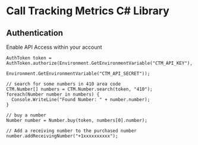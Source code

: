 Call Tracking Metrics C# Library
================================


Authentication
--------------

Enable API Access within your account

    AuthToken token = AuthToken.authorize(Environment.GetEnvironmentVariable("CTM_API_KEY"),
                                          Environment.GetEnvironmentVariable("CTM_API_SECRET"));

    // search for some numbers in 410 area code
    CTM.Number[] numbers = CTM.Number.search(token, "410");
    foreach(Number number in numbers) {
      Console.WriteLine("Found Number: " + number.number);
    }

    // buy a number
    Number number = Number.buy(token, numbers[0].number);

    // Add a receiving number to the purchased number
    number.addReceivingNumber("+1xxxxxxxxxx");
